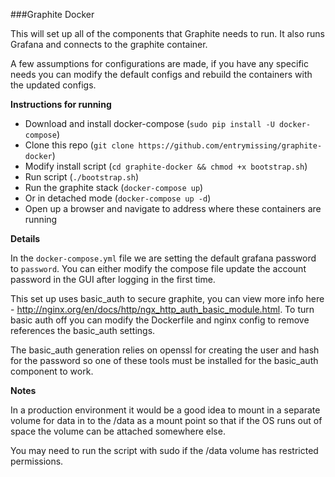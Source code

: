 ###Graphite Docker

This will set up all of the components that Graphite needs to run.  It also
runs Grafana and connects to the graphite container.

A few assumptions for configurations are made, if you have any specific needs
you can modify the default configs and rebuild the containers with the updated
configs.

**Instructions for running**

 * Download and install docker-compose (`sudo pip install -U docker-compose`)
 * Clone this repo (`git clone https://github.com/entrymissing/graphite-docker`)
 * Modify install script (`cd graphite-docker && chmod +x bootstrap.sh`)
 * Run script (`./bootstrap.sh`)
 * Run the graphite stack (`docker-compose up`)
 * Or in detached mode (`docker-compose up -d`)
 * Open up a browser and navigate to address where these containers are running

**Details**

In the `docker-compose.yml` file we are setting the default grafana password to
`password`.  You can either modify the compose file update the account password
in the GUI after logging in the first time.

This set up uses basic_auth to secure graphite, you can view more info here -
http://nginx.org/en/docs/http/ngx_http_auth_basic_module.html.  To turn basic
auth off you can modify the Dockerfile and nginx config to remove references
the basic_auth settings.

The basic_auth generation relies on openssl for creating the user and
hash for the password so one of these tools must be installed for the
basic_auth component to work.

**Notes**

In a production environment it would be a good idea to mount in a separate
volume for data in to the /data as a mount point so that if the OS runs out of
space the volume can be attached somewhere else.

You may need to run the script with sudo if the /data volume has restricted
permissions.
